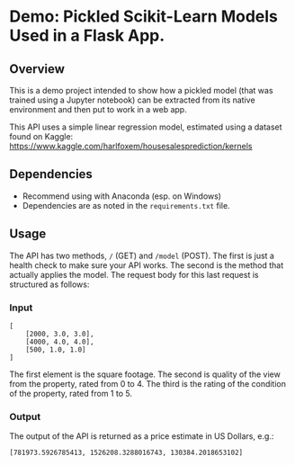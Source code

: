 # Demo: Pickled Scikit-Learn Models Used in a Flask App.

## Overview
This is a demo project intended to show how a pickled model (that was trained using a Jupyter notebook) can be extracted from its native environment and then put to work in a web app.

This API uses a simple linear regression model, estimated using a dataset found on Kaggle:
https://www.kaggle.com/harlfoxem/housesalesprediction/kernels

## Dependencies
* Recommend using with Anaconda (esp. on Windows)
* Dependencies are as noted in the `requirements.txt` file.

## Usage
The API has two methods, `/` (GET) and `/model` (POST).
The first is just a health check to make sure your API works.
The second is the method that actually applies the model.
The request body for this last request is structured as follows:

### Input
```
[
	[2000, 3.0, 3.0],
	[4000, 4.0, 4.0],
	[500, 1.0, 1.0]
]
```

The first element is the square footage. The second is quality of the view from the property, rated from 0 to 4. The third is the rating of the condition of the property, rated from 1 to 5.

### Output
The output of the API is returned as a price estimate in US Dollars, e.g.:
```
[781973.5926785413, 1526208.3288016743, 130384.2018653102]
```
